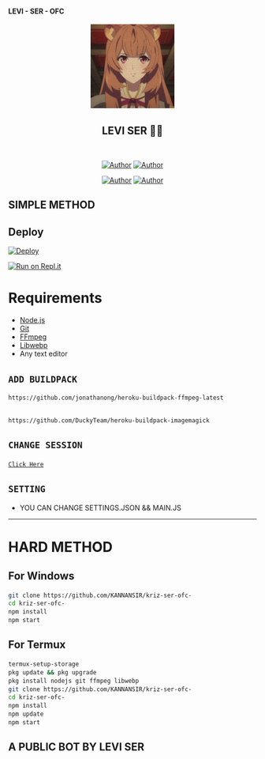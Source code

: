 #### LEVI - SER - OFC 



<div align="center">
<img src="ds.jpg" alt="LEVI" width="170" />

## LEVI SER 🌝💝

</div>

<p align="center">
<a href="##"><img title="" src="LEVI-BOT-V1?label=Language&message=English&color=blue"></a>
</p>
<p align="center">
 <a href="https://github.com/LEVIsir"><img title="Author" src="https://img.shields.io/badge/Author-LEVI-blue.svg?style=for-the-badge&logo=github" /></a>  <a href="https://Wa.me/+918139092699?text=Hello%20LEVI%20Bro🌝...fen%20boi%20aan😌💝"><img title="Author" src="https://img.shields.io/badge/Owner-LEVI-blue.svg?style=for-the-badge&logo=whatsapp" /></a>
<p align="center">
<a href="https://chat.whatsapp.com/IwOZg4VGdJq4lTH12aPOzc"><img title="Author" src="https://img.shields.io/badge/Watsapp-Group-blue.svg?style=for-the-badge&logo=whatsapp" /></a> <a href="https://instagram.com/am_jr_nihal"><img title="Author" src="https://img.shields.io/badge/Instagram-LEVI x BELCO-violet.svg?style=for-the-badge&logo=Instagram" /></a>
</p>


## SIMPLE METHOD 
## Deploy
[![Deploy](https://www.herokucdn.com/deploy/button.svg)](https://heroku.com/deploy?template=https://github.com/Nihalmhd/belcobos/)

[![Run on Repl.it](https://repl.it/badge/github/quiec/whatsAlfa)](https://replit.com/@KANNANSIR/KRIZ-SIR-Qr-code?v=1)


# Requirements
* [Node.js](https://nodejs.org/en/)
* [Git](https://git-scm.com/downloads)
* [FFmpeg](https://github.com/BtbN/FFmpeg-Builds/releases/download/autobuild-2020-12-08-13-03/ffmpeg-n4.3.1-26-gca55240b8c-win64-gpl-4.3.zip)
* [Libwebp](https://developers.google.com/speed/webp/download)
* Any text editor

## `ADD BUILDPACK`

```
https://github.com/jonathanong/heroku-buildpack-ffmpeg-latest
```
```

https://github.com/DuckyTeam/heroku-buildpack-imagemagick
```

## `CHANGE SESSION`

[`Click Here`](https://github.com/KANNANSIR/kriz-ser-ofc-/blob/master/Denis.json#L1)


## `SETTING`

- YOU CAN CHANGE SETTINGS.JSON && MAIN.JS


---




# HARD METHOD
## For Windows
```bash
git clone https://github.com/KANNANSIR/kriz-ser-ofc-
cd kriz-ser-ofc-
npm install
npm start
```
## For Termux
```bash
termux-setup-storage
pkg update && pkg upgrade
pkg install nodejs git ffmpeg libwebp 
git clone https://github.com/KANNANSIR/kriz-ser-ofc-
cd kriz-ser-ofc-
npm install
npm update
npm start
```
## A PUBLIC BOT BY LEVI SER
